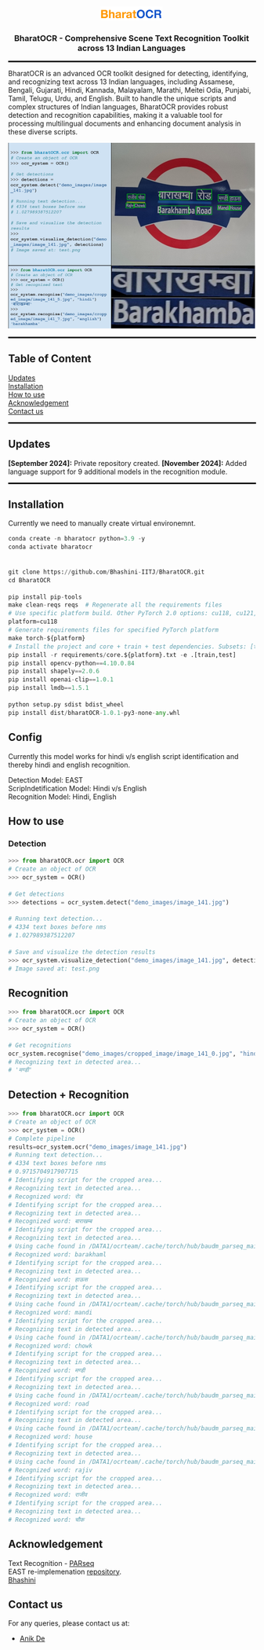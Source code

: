 <p align="center">
  <img src="./static/pics/bharatOCR.png" alt="BharatOCR Logo" width="25%">
  <h3 align="center">
 BharatOCR - Comprehensive Scene Text Recognition Toolkit </br> across 13 Indian Languages
  </h3>
</p>
<hr style="width: 100%; border: 1px solid #000;">

BharatOCR is an advanced OCR toolkit designed for detecting, identifying, and recognizing text across 13 Indian languages, including Assamese, Bengali, Gujarati, Hindi, Kannada, Malayalam, Marathi, Meitei Odia, Punjabi, Tamil, Telugu, Urdu, and English. Built to handle the unique scripts and complex structures of Indian languages, BharatOCR provides robust detection and recognition capabilities, making it a valuable tool for processing multilingual documents and enhancing document analysis in these diverse scripts.

![](contents/visualizeBharatOCR.png)
<hr style="width: 100%; border: 1px solid #000;">

## Table of Content
[Updates](https://github.com/Bhashini-IITJ/BharatOCR/blob/main/README.md#updates)</br>
[Installation](https://github.com/Bhashini-IITJ/BharatOCR/blob/main/README.md#installation)<br>
[How to use](https://github.com/Bhashini-IITJ/BharatOCR/blob/main/README.md#how-to-use)</br>
[Acknowledgement](https://github.com/Bhashini-IITJ/BharatOCR/blob/main/README.md#acknowledgement)</br>
[Contact us](https://github.com/Bhashini-IITJ/BharatOCR/blob/main/README.md#contact-us)</br>

<hr style="width: 100%; border: 1px solid #000;">


## Updates
<b>[September 2024]:</b> Private repository created.
<b>[November 2024]:</b> Added language support for 9 additional models in the recognition module. 
<hr style="width: 100%; border: 1px solid #000;">

## Installation
Currently we need to manually create virtual environemnt.
```python
conda create -n bharatocr python=3.9 -y
conda activate bharatocr


git clone https://github.com/Bhashini-IITJ/BharatOCR.git
cd BharatOCR

pip install pip-tools
make clean-reqs reqs  # Regenerate all the requirements files
# Use specific platform build. Other PyTorch 2.0 options: cu118, cu121, rocm5.7
platform=cu118
# Generate requirements files for specified PyTorch platform
make torch-${platform}
# Install the project and core + train + test dependencies. Subsets: [train,test,bench,tune]
pip install -r requirements/core.${platform}.txt -e .[train,test]
pip install opencv-python==4.10.0.84
pip install shapely==2.0.6
pip install openai-clip==1.0.1
pip install lmdb==1.5.1

python setup.py sdist bdist_wheel
pip install dist/bharatOCR-1.0.1-py3-none-any.whl
```

## Config
Currently this model works for hindi v/s english script identification and thereby hindi and english recognition.

Detection Model: EAST\
ScripIndetification Model: Hindi v/s English\
Recognition Model: Hindi, English 

## How to use
### Detection

```python
>>> from bharatOCR.ocr import OCR
# Create an object of OCR
>>> ocr_system = OCR()

# Get detections
>>> detections = ocr_system.detect("demo_images/image_141.jpg")

# Running text detection...
# 4334 text boxes before nms
# 1.027989387512207

# Save and visualize the detection results
>>> ocr_system.visualize_detection("demo_images/image_141.jpg", detections)
# Image saved at: test.png
```

## Recognition
```python
>>> from bharatOCR.ocr import OCR
# Create an object of OCR
>>> ocr_system = OCR()

# Get recognitions
ocr_system.recognise("demo_images/cropped_image/image_141_0.jpg", "hindi")
# Recognizing text in detected area...
# 'मण्डी'
```

## Detection + Recognition
```python
>>> from bharatOCR.ocr import OCR
# Create an object of OCR
>>> ocr_system = OCR()
# Complete pipeline
results=ocr_system.ocr("demo_images/image_141.jpg")
# Running text detection...
# 4334 text boxes before nms
# 0.9715704917907715
# Identifying script for the cropped area...
# Recognizing text in detected area...
# Recognized word: रोड
# Identifying script for the cropped area...
# Recognizing text in detected area...
# Recognized word: बाराखम्ब
# Identifying script for the cropped area...
# Recognizing text in detected area...
# Using cache found in /DATA1/ocrteam/.cache/torch/hub/baudm_parseq_main
# Recognized word: barakhaml
# Identifying script for the cropped area...
# Recognizing text in detected area...
# Recognized word: हाऊस
# Identifying script for the cropped area...
# Recognizing text in detected area...
# Using cache found in /DATA1/ocrteam/.cache/torch/hub/baudm_parseq_main
# Recognized word: mandi
# Identifying script for the cropped area...
# Recognizing text in detected area...
# Using cache found in /DATA1/ocrteam/.cache/torch/hub/baudm_parseq_main
# Recognized word: chowk
# Identifying script for the cropped area...
# Recognizing text in detected area...
# Recognized word: मण्डी
# Identifying script for the cropped area...
# Recognizing text in detected area...
# Using cache found in /DATA1/ocrteam/.cache/torch/hub/baudm_parseq_main
# Recognized word: road
# Identifying script for the cropped area...
# Recognizing text in detected area...
# Using cache found in /DATA1/ocrteam/.cache/torch/hub/baudm_parseq_main
# Recognized word: house
# Identifying script for the cropped area...
# Recognizing text in detected area...
# Using cache found in /DATA1/ocrteam/.cache/torch/hub/baudm_parseq_main
# Recognized word: rajiv
# Identifying script for the cropped area...
# Recognizing text in detected area...
# Recognized word: राजीव
# Identifying script for the cropped area...
# Recognizing text in detected area...
# Recognized word: चौक


```

<!-- ## Training -->

## Acknowledgement

Text Recognition - [PARseq](https://github.com/baudm/parseq)\
EAST re-implemenation [repository](https://github.com/foamliu/EAST).<br/>
[Bhashini](https://bhashini.gov.in/)
## Contact us
For any queries, please contact us at:
- [Anik De](mailto:anekde@gmail.com)

